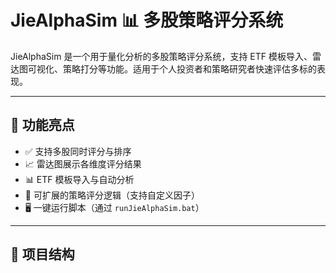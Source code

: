# JieAlphaSim 📊 多股策略评分系统

JieAlphaSim 是一个用于量化分析的多股策略评分系统，支持 ETF 模板导入、雷达图可视化、策略打分等功能。适用于个人投资者和策略研究者快速评估多标的表现。

---

## 🚀 功能亮点

- ✅ 支持多股同时评分与排序  
- 📈 雷达图展示各维度评分结果  
- 📊 ETF 模板导入与自动分析  
- 🧠 可扩展的策略评分逻辑（支持自定义因子）  
- 🖥️ 一键运行脚本（通过 `runJieAlphaSim.bat`）

---

## 📂 项目结构


